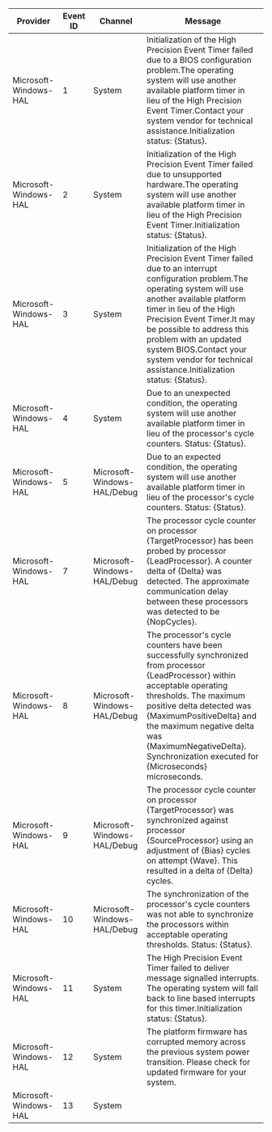 Provider               |  Event ID  |  Channel                      |  Message
-----------------------|------------|-------------------------------|------------------------------------------------------------------------------------------------------------------------------------------------------------------------------------------------------------------------------------------------------------------------------------------------------------------------------------------------------------------------
Microsoft-Windows-HAL  |  1         |  System                       |  Initialization of the High Precision Event Timer failed due to a BIOS configuration problem.The operating system will use another available platform timer in lieu of the High Precision Event Timer.Contact your system vendor for technical assistance.Initialization status: {Status}.
Microsoft-Windows-HAL  |  2         |  System                       |  Initialization of the High Precision Event Timer failed due to unsupported hardware.The operating system will use another available platform timer in lieu of the High Precision Event Timer.Initialization status: {Status}.
Microsoft-Windows-HAL  |  3         |  System                       |  Initialization of the High Precision Event Timer failed due to an interrupt configuration problem.The operating system will use another available platform timer in lieu of the High Precision Event Timer.It may be possible to address this problem with an updated system BIOS.Contact your system vendor for technical assistance.Initialization status: {Status}.
Microsoft-Windows-HAL  |  4         |  System                       |  Due to an unexpected condition, the operating system will use another available platform timer in lieu of the processor's cycle counters.  Status: {Status}.
Microsoft-Windows-HAL  |  5         |  Microsoft-Windows-HAL/Debug  |  Due to an expected condition, the operating system will use another available platform timer in lieu of the processor's cycle counters.  Status: {Status}.
Microsoft-Windows-HAL  |  7         |  Microsoft-Windows-HAL/Debug  |  The processor cycle counter on processor {TargetProcessor} has been probed by processor {LeadProcessor}.  A counter delta of {Delta} was detected.  The approximate communication delay between these processors was detected to be {NopCycles}.
Microsoft-Windows-HAL  |  8         |  Microsoft-Windows-HAL/Debug  |  The processor's cycle counters have been successfully synchronized from processor {LeadProcessor} within acceptable operating thresholds.  The maximum positive delta detected was {MaximumPositiveDelta} and the maximum negative delta was {MaximumNegativeDelta}.  Synchronization executed for {Microseconds} microseconds.
Microsoft-Windows-HAL  |  9         |  Microsoft-Windows-HAL/Debug  |  The processor cycle counter on processor {TargetProcessor} was synchronized against processor {SourceProcessor} using an adjustment of {Bias} cycles on attempt {Wave}.  This resulted in a delta of {Delta} cycles.
Microsoft-Windows-HAL  |  10        |  Microsoft-Windows-HAL/Debug  |  The synchronization of the processor's cycle counters was not able to synchronize the processors within acceptable operating thresholds.  Status: {Status}.
Microsoft-Windows-HAL  |  11        |  System                       |  The High Precision Event Timer failed to deliver message signalled interrupts.  The operating system will fall back to line based interrupts for this timer.Initialization status: {Status}.
Microsoft-Windows-HAL  |  12        |  System                       |  The platform firmware has corrupted memory across the previous system power transition.  Please check for updated firmware for your system.
Microsoft-Windows-HAL  |  13        |  System                       |